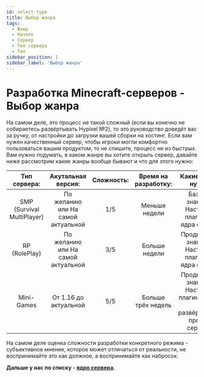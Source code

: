 ```yaml
---
id: select-type
title: Выбор жанра
tags:
  - Жанр
  - Начало
  - Сервер
  - Тип сервера
  - Тип
sidebar_position: 1
sidebar_label: 'Выбор жанра'
---
```


# Разработка Minecraft-серверов - Выбор жанра

На самом деле, это процесс не такой сложный (если вы конечно не собираетесь развёртывать Hypixel №2), то это руководство доведёт вас за ручку, от настройки до загрузки вашей сборки на хостинг. Если вам нужен качественный сервер, чтобы игроки могли комфортно пользоваться вашим продуктом, то не спишите, процесс не из быстрых.
Вам нужно подумать, в каком жанре вы хотите открыть сервер, давайте ниже рассмотрим какие жанры вообще бывают и что для этого нужно:

|        Тип сервера:        	|         Акутальная версия:         	| Сложность: 	| Время на разработку: 	|                               Какие знания нужны:                               	|
|:--------------------------:	|:----------------------------------:	|:----------:	|:--------------------:	|:-------------------------------------------------------------------------------:	|
| SMP (Survival MultiPlayer) 	| По желанию или На самой актуальной 	|     1/5    	|     Меньше недели    	|               Базовые знания по Настройке плагинов и ядра сервера              	|
|        RP (RolePlay)       	| По желанию или На самой актуальной 	|     3/5    	|     Больше недели    	|             Продвинутые знания по Настройке плагинов и ядра сервера            	|
|         Mini-Games         	|        От 1.16 до актуальной       	|     5/5    	|  Больше трёх недель  	| Продвинутые знания по Настройке плагинов, ядра  и развёртывание прокси-серверов 	|

На самом деле оценка сложности разработки конкретного режима - субъективное мнение, которое может отличаться от реальности, не воспринимайте это как должное, а воспринимайте как набросок.

**Дальше у нас по списку - [ядро сервера](./select-core).**